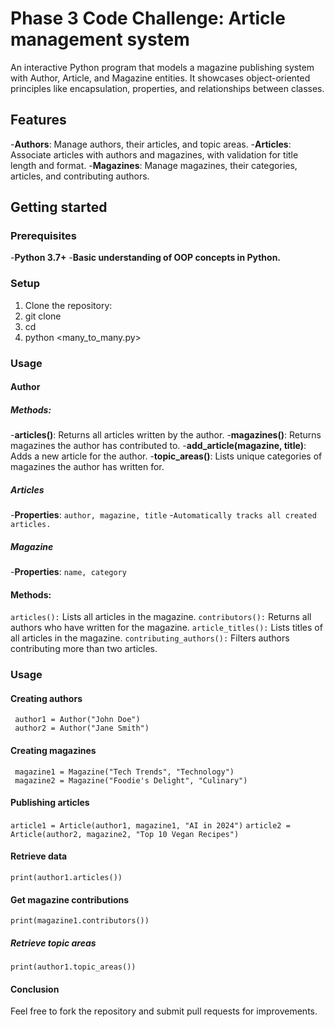 # Phase 3 Code Challenge: Article management system

An interactive Python program that models a magazine publishing system with Author, Article, and Magazine entities. It showcases object-oriented principles like encapsulation, properties, and relationships between classes.

## Features

-**Authors**: Manage authors, their articles, and topic areas.
-**Articles**: Associate articles with authors and magazines, with validation for title length and format.
-**Magazines**: Manage magazines, their categories, articles, and contributing authors.

## Getting started
### Prerequisites
-**Python 3.7+**
-**Basic understanding of OOP concepts in Python.**

### Setup
1. Clone the repository:
2. git clone <repo-url>
3. cd <repo-directory>
4. python <many_to_many.py>

### Usage

#### Author

##### Methods:
-**articles()**: Returns all articles written by the author.
-**magazines()**: Returns magazines the author has contributed to.
-**add_article(magazine, title)**: Adds a new article for the author.
-**topic_areas()**: Lists unique categories of magazines the author has written for.

##### Articles

-**Properties**: `author, magazine, title`
-`Automatically tracks all created articles.`
 
##### Magazine

-**Properties**: `name, category`
#### Methods:
`articles():` Lists all articles in the magazine.
`contributors():` Returns all authors who have written for the magazine.
`article_titles():` Lists titles of all articles in the magazine.
`contributing_authors():` Filters authors contributing more than two articles.
### Usage
#### Creating authors
     author1 = Author("John Doe")
     author2 = Author("Jane Smith")
#### Creating magazines
     magazine1 = Magazine("Tech Trends", "Technology")
     magazine2 = Magazine("Foodie's Delight", "Culinary")

#### Publishing articles
`article1 = Article(author1, magazine1, "AI in 2024")`
`article2 = Article(author2, magazine2, "Top 10 Vegan Recipes")`
#### Retrieve data 
`print(author1.articles())`
#### Get magazine contributions
`print(magazine1.contributors())`
##### Retrieve topic areas
`print(author1.topic_areas())`
#### Conclusion
Feel free to fork the repository and submit pull requests for improvements.